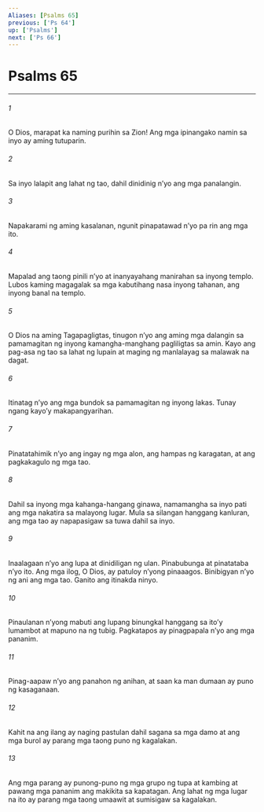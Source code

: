 ```yaml
---
Aliases: [Psalms 65]
previous: ['Ps 64']
up: ['Psalms']
next: ['Ps 66']
---
```

# Psalms 65

***






















###### 1 










O Dios, marapat ka naming purihin sa Zion! Ang mga ipinangako namin sa inyo ay aming tutuparin. 





















###### 2 










Sa inyo lalapit ang lahat ng tao, dahil dinidinig nʼyo ang mga panalangin. 





















###### 3 










Napakarami ng aming kasalanan, ngunit pinapatawad nʼyo pa rin ang mga ito. 





















###### 4 










Mapalad ang taong pinili nʼyo at inanyayahang manirahan sa inyong templo. Lubos kaming magagalak sa mga kabutihang nasa inyong tahanan, ang inyong banal na templo. 





















###### 5 










O Dios na aming Tagapagligtas, tinugon nʼyo ang aming mga dalangin sa pamamagitan ng inyong kamangha-manghang pagliligtas sa amin. Kayo ang pag-asa ng tao sa lahat ng lupain at maging ng manlalayag sa malawak na dagat. 





















###### 6 










Itinatag nʼyo ang mga bundok sa pamamagitan ng inyong lakas. Tunay ngang kayoʼy makapangyarihan. 





















###### 7 










Pinatatahimik nʼyo ang ingay ng mga alon, ang hampas ng karagatan, at ang pagkakagulo ng mga tao. 





















###### 8 










Dahil sa inyong mga kahanga-hangang ginawa, namamangha sa inyo pati ang mga nakatira sa malayong lugar. Mula sa silangan hanggang kanluran, ang mga tao ay napapasigaw sa tuwa dahil sa inyo. 





















###### 9 










Inaalagaan nʼyo ang lupa at dinidiligan ng ulan. Pinabubunga at pinatataba nʼyo ito. Ang mga ilog, O Dios, ay patuloy nʼyong pinaaagos. Binibigyan nʼyo ng ani ang mga tao. Ganito ang itinakda ninyo. 





















###### 10 










Pinaulanan nʼyong mabuti ang lupang binungkal hanggang sa itoʼy lumambot at mapuno na ng tubig. Pagkatapos ay pinagpapala nʼyo ang mga pananim. 





















###### 11 










Pinag-aapaw nʼyo ang panahon ng anihan, at saan ka man dumaan ay puno ng kasaganaan. 





















###### 12 










Kahit na ang ilang ay naging pastulan dahil sagana sa mga damo at ang mga burol ay parang mga taong puno ng kagalakan. 





















###### 13 










Ang mga parang ay punong-puno ng mga grupo ng tupa at kambing at pawang mga pananim ang makikita sa kapatagan. Ang lahat ng mga lugar na ito ay parang mga taong umaawit at sumisigaw sa kagalakan.
